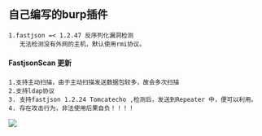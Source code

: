 ## 自己编写的burp插件
    1.fastjson =< 1.2.47 反序列化漏洞检测
       无法检测没有外网的主机，默认使用rmi协议。
       
#### FastjsonScan 更新
    1.支持主动扫描，由于主动扫描发送数据包较多，故会多次扫描
    2.支持ldap协议
    3. 支持fastjson 1.2.24 Tomcatecho ,检测后，发送到Repeater 中，便可以利用。
    4. 存在攻击行为，非法使用后果自负！！！！

![](https://github.com/zilong3033/tools/blob/master/burp/%E5%BE%AE%E4%BF%A1%E6%88%AA%E5%9B%BE_20210118170804.png)
